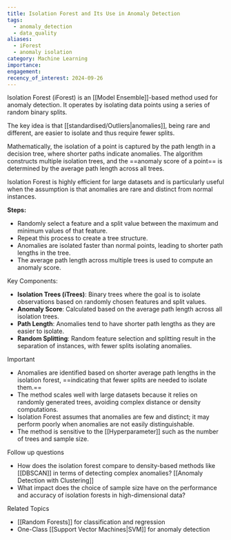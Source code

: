 ```yaml
---
title: Isolation Forest and Its Use in Anomaly Detection
tags:
  - anomaly_detection
  - data_quality
aliases:
  - iForest
  - anomaly isolation
category: Machine Learning
importance: 
engagement: 
recency_of_interest: 2024-09-26
---
```


 Isolation Forest (iForest) is an [[Model Ensemble]]-based method used for anomaly detection. It operates by isolating data points using a series of random binary splits.
 
The key idea is that [[standardised/Outliers|anomalies]], being rare and different, are easier to isolate and thus require fewer splits. 

Mathematically, the isolation of a point is captured by the path length in a decision tree, where shorter paths indicate anomalies. The algorithm constructs multiple isolation trees, and the ==anomaly score of a point== is determined by the average path length across all trees. 

Isolation Forest is highly efficient for large datasets and is particularly useful when the assumption is that anomalies are rare and distinct from normal instances.

**Steps:**
- Randomly select a feature and a split value between the maximum and minimum values of that feature.
- Repeat this process to create a tree structure.
- Anomalies are isolated faster than normal points, leading to shorter path lengths in the tree.
- The average path length across multiple trees is used to compute an anomaly score.


 Key Components:  
 - **Isolation Trees (iTrees)**: Binary trees where the goal is to isolate observations based on randomly chosen features and split values.  
 - **Anomaly Score**: Calculated based on the average path length across all isolation trees.  
 - **Path Length**: Anomalies tend to have shorter path lengths as they are easier to isolate.  
 - **Random Splitting**: Random feature selection and splitting result in the separation of instances, with fewer splits isolating anomalies.

Important
 - Anomalies are identified based on shorter average path lengths in the isolation forest, ==indicating that fewer splits are needed to isolate them.==  
 - The method scales well with large datasets because it relies on randomly generated trees, avoiding complex distance or density computations.
 - Isolation Forest assumes that anomalies are few and distinct; it may perform poorly when anomalies are not easily distinguishable.  
 - The method is sensitive to the [[Hyperparameter]] such as the number of trees and sample size.

Follow up questions
 - How does the isolation forest compare to density-based methods like [[DBSCAN]] in terms of detecting complex anomalies?  [[Anomaly Detection with Clustering]]
 - What impact does the choice of sample size have on the performance and accuracy of isolation forests in high-dimensional data?

Related Topics
 - [[Random Forests]] for classification and regression  
 - One-Class [[Support Vector Machines|SVM]] for anomaly detection
